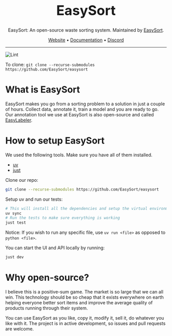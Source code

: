 <div align="center">

<h1 style="font-size: 3em">EasySort</h1>

EasySort: An open-source waste sorting system. Maintained by [EasySort](https://github.com/Easysort).

[Website](https://easysort.org) • [Documentation](https://docs.easysort.org) • [Discord](https://discord.com/invite/2Bh3SBFbdP)
</div>

---

![Lint](https://github.com/easysort/easysort/workflows/Lint/badge.svg)

To clone: ```git clone --recurse-submodules https://github.com/EasySort/easysort```

# What is EasySort
EasySort makes you go from a sorting problem to a solution in just a couple of hours. Collect data, annotate it, train a model and you are ready to go.
Our annotation tool we use at EasySort is also open-source and called [EasyLabeler](https://github.com/EasySort/easylabeler).

# How to setup EasySort

We used the following tools. Make sure you have all of them installed.

- [uv](https://github.com/astral-sh/uv)
- [just](https://github.com/casey/just)

Clone our repo:

```bash
git clone --recurse-submodules https://github.com/EasySort/easysort
```

Setup uv and run our tests:

```bash
# This will install all the dependencies and setup the virtual environment
uv sync
# Run the tests to make sure everything is working
just test
```

Notice: If you wish to run any specific file, use `uv run <file>` as opposed to `python <file>`.

You can start the UI and API locally by running:

```bash
just dev
```

# Why open-source?
I believe this is a positive-sum game. The market is so large that we can all win. This technology should be so cheap that it exists everywhere on earth helping everyone better sort items and improve the average quality of products running through their system.

You can use EasySort as you like, copy it, modify it, sell it, do whatever you like with it. The project is in active development, so issues and pull requests are welcome.
